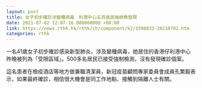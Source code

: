 ```yaml
---
layout: post
title: 女子初步確診涉變種病毒　利港中心五百居民強檢無發現
date: 2021-07-02 12:07:16.000000000 +08:00
link: https://news.rthk.hk/rthk/ch/component/k2/1598833-20210702.htm
categories: rthk
---
```


一名41歲女子初步確診感染新型肺炎，涉及變種病毒，她居住的香港仔利港中心昨晚被列為「受限區域」。500多名居民已接受強制檢測，沒有發現確診個案。

這名患者在檢疫酒店等地方做兼職清潔員，新冠疫苗顧問專家委員會成員孔繁毅表示，如果最終確診，相信很大機會是同工作地點、接觸到隔離人士有關。
